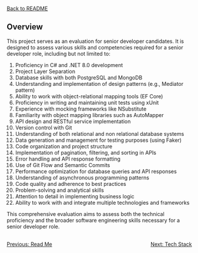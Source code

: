 [Back to README](../README.md)

## Overview
This project serves as an evaluation for senior developer candidates. It is designed to assess various skills and competencies required for a senior developer role, including but not limited to:

1. Proficiency in C# and .NET 8.0 development
2. Project Layer Separation
3. Database skills with both PostgreSQL and MongoDB
4. Understanding and implementation of design patterns (e.g., Mediator pattern)
5. Ability to work with object-relational mapping tools (EF Core)
6. Proficiency in writing and maintaining unit tests using xUnit
7. Experience with mocking frameworks like NSubstitute
8. Familiarity with object mapping libraries such as AutoMapper
9. API design and RESTful service implementation
10. Version control with Git 
11. Understanding of both relational and non relational database systems
12. Data generation and management for testing purposes (using Faker)
13. Code organization and project structure
14. Implementation of pagination, filtering, and sorting in APIs
15. Error handling and API response formatting
16. Use of Git Flow and Semantic Commits
17. Performance optimization for database queries and API responses
18. Understanding of asynchronous programming patterns
19. Code quality and adherence to best practices
20. Problem-solving and analytical skills
21. Attention to detail in implementing business logic
22. Ability to work with and integrate multiple technologies and frameworks


This comprehensive evaluation aims to assess both the technical proficiency and the broader software engineering skills necessary for a senior developer role.




<br/>
<div style="display: flex; justify-content: space-between;">
  <a href="../README.md">Previous: Read Me</a>
  <a href="./tech-stack.md">Next: Tech Stack</a>
</div>